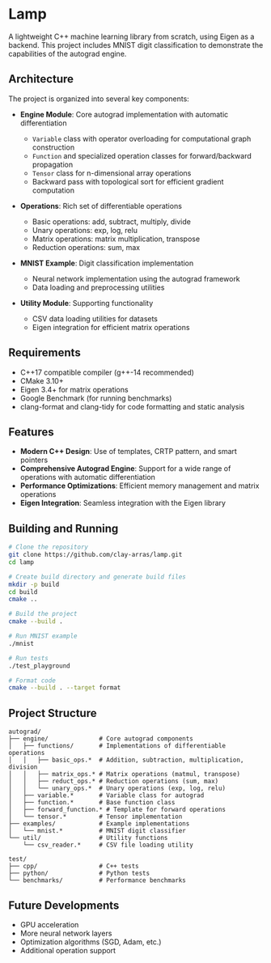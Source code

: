 # Lamp

A lightweight C++ machine learning library from scratch, using Eigen as a backend. This project includes MNIST digit classification to demonstrate the capabilities of the autograd engine.

## Architecture

The project is organized into several key components:

- **Engine Module**: Core autograd implementation with automatic differentiation

  - `Variable` class with operator overloading for computational graph construction
  - `Function` and specialized operation classes for forward/backward propagation
  - `Tensor` class for n-dimensional array operations
  - Backward pass with topological sort for efficient gradient computation

- **Operations**: Rich set of differentiable operations

  - Basic operations: add, subtract, multiply, divide
  - Unary operations: exp, log, relu
  - Matrix operations: matrix multiplication, transpose
  - Reduction operations: sum, max

- **MNIST Example**: Digit classification implementation

  - Neural network implementation using the autograd framework
  - Data loading and preprocessing utilities

- **Utility Module**: Supporting functionality
  - CSV data loading utilities for datasets
  - Eigen integration for efficient matrix operations

## Requirements

- C++17 compatible compiler (g++-14 recommended)
- CMake 3.10+
- Eigen 3.4+ for matrix operations
- Google Benchmark (for running benchmarks)
- clang-format and clang-tidy for code formatting and static analysis

## Features

- **Modern C++ Design**: Use of templates, CRTP pattern, and smart pointers
- **Comprehensive Autograd Engine**: Support for a wide range of operations with automatic differentiation
- **Performance Optimizations**: Efficient memory management and matrix operations
- **Eigen Integration**: Seamless integration with the Eigen library

## Building and Running

```bash
# Clone the repository
git clone https://github.com/clay-arras/lamp.git
cd lamp

# Create build directory and generate build files
mkdir -p build
cd build
cmake ..

# Build the project
cmake --build .

# Run MNIST example
./mnist

# Run tests
./test_playground

# Format code
cmake --build . --target format
```

## Project Structure

```
autograd/
├── engine/              # Core autograd components
│   ├── functions/       # Implementations of differentiable operations
│   │   ├── basic_ops.*  # Addition, subtraction, multiplication, division
│   │   ├── matrix_ops.* # Matrix operations (matmul, transpose)
│   │   ├── reduct_ops.* # Reduction operations (sum, max)
│   │   └── unary_ops.*  # Unary operations (exp, log, relu)
│   ├── variable.*       # Variable class for autograd
│   ├── function.*       # Base function class
│   ├── forward_function.* # Template for forward operations
│   └── tensor.*         # Tensor implementation
├── examples/            # Example implementations
│   └── mnist.*          # MNIST digit classifier
└── util/                # Utility functions
    └── csv_reader.*     # CSV file loading utility

test/
├── cpp/                 # C++ tests
├── python/              # Python tests
└── benchmarks/          # Performance benchmarks
```

## Future Developments

- GPU acceleration
- More neural network layers
- Optimization algorithms (SGD, Adam, etc.)
- Additional operation support
